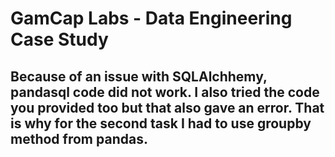 # GamCap Labs - Data Engineering Case Study

## Because of an issue with SQLAlchhemy, pandasql code did not work. I also tried the code you provided too but that also gave an error. That is why for the second task I had to use groupby method from pandas.

